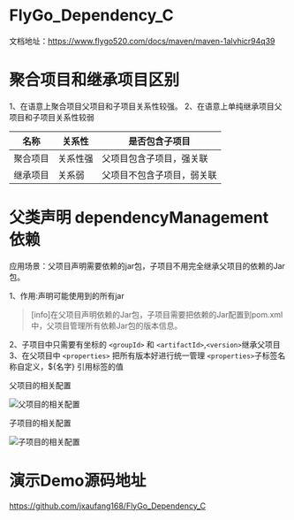 # FlyGo_Dependency_C
文档地址：https://www.flygo520.com/docs/maven/maven-1alvhicr94q39

# 聚合项目和继承项目区别

1、在语意上聚合项目父项目和子项目关系性较强。
2、在语意上单纯继承项目父项目和子项目关系性较弱

|<center>名称</center>|<center>关系性</center>|<center>是否包含子项目</center>|
|:----    |:---|:---|
|聚合项目 |关系性强  |父项目包含子项目，强关联  |
|继承项目 |  关系弱|父项目不包含子项目，弱关联|

# 父类声明 dependencyManagement 依赖

应用场景：父项目声明需要依赖的jar包，子项目不用完全继承父项目的依赖的Jar包。

1、作用:声明可能使用到的所有jar
>[info]在父项目声明依赖的Jar包，子项目需要把依赖的Jar配置到pom.xml中，父项目管理所有依赖Jar包的版本信息。

2、子项目中只需要有坐标的 `<groupId>` 和 `<artifactId>`,`<version>`继承父项目
3、在父项目中 `<properties>` 把所有版本好进行统一管理
`<properties>`子标签名称自定义，${名字} 引用标签的值

父项目的相关配置

![父项目的相关配置](https://www.flygo520.com/uploads/maven/images/m_f4b70af5301a826a2a971c6e717c871a_r.png#size=360x0)

子项目的相关配置

![子项目的相关配置](https://www.flygo520.com/uploads/maven/images/m_c5eade2b500a12293ba4361b88059ae2_r.png#size=360x0)

# 演示Demo源码地址
https://github.com/jxaufang168/FlyGo_Dependency_C


